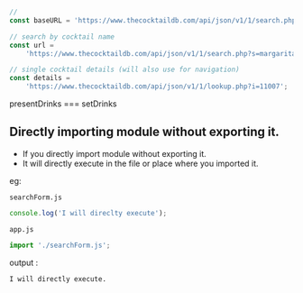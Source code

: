 ```js
//
const baseURL = 'https://www.thecocktaildb.com/api/json/v1/1/search.php?s=';

// search by cocktail name
const url =
	'https://www.thecocktaildb.com/api/json/v1/1/search.php?s=margarita';

// single cocktail details (will also use for navigation)
const details =
	'https://www.thecocktaildb.com/api/json/v1/1/lookup.php?i=11007';
```

presentDrinks === setDrinks

## Directly importing module without exporting it.

- If you directly import module without exporting it.
- It will directly execute in the file or place where you imported it.

eg:

`searchForm.js`

```js
console.log('I will direclty execute');
```

`app.js`

```js
import './searchForm.js';
```

output :

```bash
I will directly execute.
```

